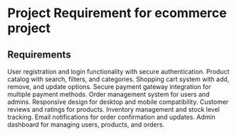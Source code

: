 # Project Requirement for ecommerce project

## Requirements
User registration and login functionality with secure authentication.
Product catalog with search, filters, and categories.
Shopping cart system with add, remove, and update options.
Secure payment gateway integration for multiple payment methods.
Order management system for users and admins.
Responsive design for desktop and mobile compatibility.
Customer reviews and ratings for products.
Inventory management and stock level tracking.
Email notifications for order confirmation and updates.
Admin dashboard for managing users, products, and orders.